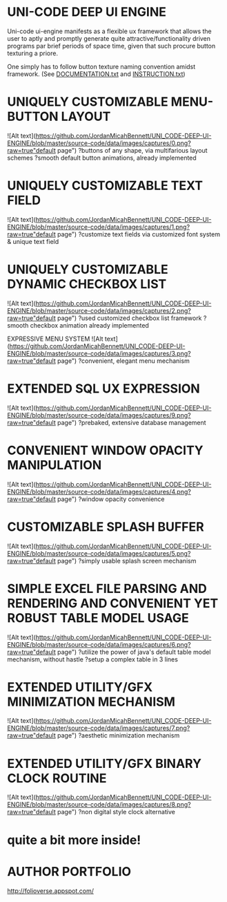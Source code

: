 UNI-CODE DEEP UI ENGINE
===================================
Uni-code ui-engine manifests as a flexible ux framework that allows the user
to aptly and promptly generate quite attractive/functionality driven programs par brief periods of space time, given that such procure
button texturing a priore.

One simply has to follow button texture naming convention amidst framework. (See [DOCUMENTATION.txt](https://raw.githubusercontent.com/JordanMicahBennett/UNI_CODE-DEEP-UI-ENGINE/master/DOCUMENTATION.txt) and [INSTRUCTION.txt](https://raw.githubusercontent.com/JordanMicahBennett/UNI_CODE-DEEP-UI-ENGINE/master/INSTRUCTIONS.txt))



UNIQUELY CUSTOMIZABLE MENU-BUTTON LAYOUT
===================================
![Alt text](https://github.com/JordanMicahBennett/UNI_CODE-DEEP-UI-ENGINE/blob/master/source-code/data/images/captures/0.png?raw=true"default page")
?buttons of any shape, via multifarious layout schemes
?smooth default button animations, already implemented


UNIQUELY CUSTOMIZABLE TEXT FIELD
===================================
![Alt text](https://github.com/JordanMicahBennett/UNI_CODE-DEEP-UI-ENGINE/blob/master/source-code/data/images/captures/1.png?raw=true"default page")
?customize text fields via customized font system & unique text field



UNIQUELY CUSTOMIZABLE DYNAMIC CHECKBOX LIST
===================================
![Alt text](https://github.com/JordanMicahBennett/UNI_CODE-DEEP-UI-ENGINE/blob/master/source-code/data/images/captures/2.png?raw=true"default page")
?used customized checkbox list framework
?smooth checkbox animation already implemented



EXPRESSIVE MENU SYSTEM
![Alt text](https://github.com/JordanMicahBennett/UNI_CODE-DEEP-UI-ENGINE/blob/master/source-code/data/images/captures/3.png?raw=true"default page")
?convenient, elegant menu mechanism


EXTENDED SQL UX EXPRESSION
===================================
![Alt text](https://github.com/JordanMicahBennett/UNI_CODE-DEEP-UI-ENGINE/blob/master/source-code/data/images/captures/9.png?raw=true"default page")
?prebaked, extensive database management 


CONVENIENT WINDOW OPACITY MANIPULATION
===================================
![Alt text](https://github.com/JordanMicahBennett/UNI_CODE-DEEP-UI-ENGINE/blob/master/source-code/data/images/captures/4.png?raw=true"default page")
?window opacity convenience


CUSTOMIZABLE SPLASH BUFFER
===================================
![Alt text](https://github.com/JordanMicahBennett/UNI_CODE-DEEP-UI-ENGINE/blob/master/source-code/data/images/captures/5.png?raw=true"default page")
?simply usable splash screen mechanism


SIMPLE EXCEL FILE PARSING AND RENDERING AND CONVENIENT YET ROBUST TABLE MODEL USAGE
===================================
![Alt text](https://github.com/JordanMicahBennett/UNI_CODE-DEEP-UI-ENGINE/blob/master/source-code/data/images/captures/6.png?raw=true"default page")
?utilize the power of java's default table model mechanism, without hastle
?setup a complex table in 3 lines


EXTENDED UTILITY/GFX MINIMIZATION MECHANISM
===================================
![Alt text](https://github.com/JordanMicahBennett/UNI_CODE-DEEP-UI-ENGINE/blob/master/source-code/data/images/captures/7.png?raw=true"default page")
?aesthetic minimization mechanism 


EXTENDED UTILITY/GFX BINARY CLOCK ROUTINE
===================================
![Alt text](https://github.com/JordanMicahBennett/UNI_CODE-DEEP-UI-ENGINE/blob/master/source-code/data/images/captures/8.png?raw=true"default page")
?non digital style clock alternative


quite a bit more inside!
===================================




AUTHOR PORTFOLIO
============================================
http://folioverse.appspot.com/
